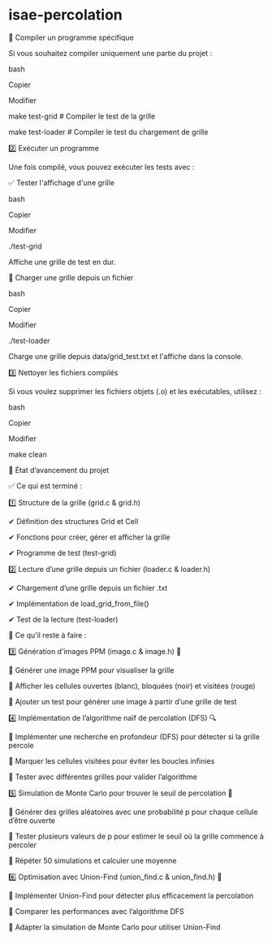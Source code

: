 # isae-percolation

📌 Compiler un programme spécifique

Si vous souhaitez compiler uniquement une partie du projet :

bash

Copier

Modifier

make test-grid       # Compiler le test de la grille

make test-loader     # Compiler le test du chargement de grille

2️⃣ Exécuter un programme

Une fois compilé, vous pouvez exécuter les tests avec :

✅ Tester l'affichage d'une grille

bash

Copier

Modifier

./test-grid

Affiche une grille de test en dur.

📄 Charger une grille depuis un fichier

bash

Copier

Modifier

./test-loader

Charge une grille depuis data/grid\_test.txt et l'affiche dans la console.

3️⃣ Nettoyer les fichiers compilés

Si vous voulez supprimer les fichiers objets (.o) et les exécutables, utilisez :

bash

Copier

Modifier

make clean

📌 État d’avancement du projet

✅ Ce qui est terminé :

1️⃣ Structure de la grille (grid.c & grid.h)

✔ Définition des structures Grid et Cell

✔ Fonctions pour créer, gérer et afficher la grille

✔ Programme de test (test-grid)

2️⃣ Lecture d’une grille depuis un fichier (loader.c & loader.h)

✔ Chargement d’une grille depuis un fichier .txt

✔ Implémentation de load\_grid\_from\_file()

✔ Test de la lecture (test-loader)

🔨 Ce qu’il reste à faire :

3️⃣ Génération d'images PPM (image.c & image.h) 🎨

🔲 Générer une image PPM pour visualiser la grille

🔲 Afficher les cellules ouvertes (blanc), bloquées (noir) et visitées (rouge)

🔲 Ajouter un test pour générer une image à partir d’une grille de test

4️⃣ Implémentation de l’algorithme naïf de percolation (DFS) 🔍

🔲 Implémenter une recherche en profondeur (DFS) pour détecter si la grille percole

🔲 Marquer les cellules visitées pour éviter les boucles infinies

🔲 Tester avec différentes grilles pour valider l’algorithme

5️⃣ Simulation de Monte Carlo pour trouver le seuil de percolation 🎲

🔲 Générer des grilles aléatoires avec une probabilité p pour chaque cellule d’être ouverte

🔲 Tester plusieurs valeurs de p pour estimer le seuil où la grille commence à percoler

🔲 Répéter 50 simulations et calculer une moyenne

6️⃣ Optimisation avec Union-Find (union\_find.c & union\_find.h) 🚀

🔲 Implémenter Union-Find pour détecter plus efficacement la percolation

🔲 Comparer les performances avec l’algorithme DFS

🔲 Adapter la simulation de Monte Carlo pour utiliser Union-Find
